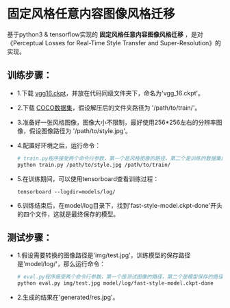 # 固定风格任意内容图像风格迁移
基于python3 & tensorflow实现的 **固定风格任意内容图像风格迁移** ，是对《Perceptual Losses for Real-Time Style Transfer and Super-Resolution》的实现。



## 训练步骤：
- 1.下载 [vgg16.ckpt](http://download.tensorflow.org/models/vgg_16_2016_08_28.tar.gz)，并放在代码同级文件夹下，命名为'vgg_16.ckpt'。
- 2.下载 [COCO数据集](http://msvocds.blob.core.windows.net/coco2014/train2014.zip)，假设解压后的文件夹路径为 '/path/to/train/'。
- 3.准备好一张风格图像，图像大小不限制，最好使用256*256左右的分辨率图像，假设图像路径为 '/path/to/style.jpg'。
- 4.配置好环境之后，运行命令：

    ```bash
    # train.py程序接受两个命令行参数，第一个是风格图像的路径，第二个是训练的数据集的路径。
    python train.py /path/to/style.jpg /path/to/train/
    ```
    
- 5.在训练期间，可以使用tensorboard查看训练过程：

    ```
    tensorboard --logdir=models/log/
    ```
- 6.训练结束后，在model/log目录下，找到'fast-style-model.ckpt-done'开头的四个文件，这就是最终保存的模型。

## 测试步骤：
- 1.假设需要转换的图像路径是'img/test.jpg'，训练模型的保存路径是'model/log/'，那么运行命令：

    ```bash
    # eval.py程序接受两个命令行参数，第一个是测试图像的路径，第二个是模型保存的路径。
    python eval.py img/test.jpg model/log/fast-style-model.ckpt-done
    ```
- 2.生成的结果在'generated/res.jpg'。

